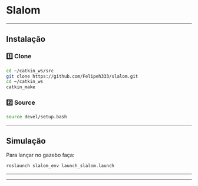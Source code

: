 # Slalom


---

## Instalação
### 1️⃣ Clone 
```bash
cd ~/catkin_ws/src
git clone https://github.com/Felipeh333/slalom.git
cd ~/catkin_ws
catkin_make
```

### 2️⃣ Source 
```bash
source devel/setup.bash
```

---

## Simulação
Para lançar no gazebo faça:
```bash
roslaunch slalom_env launch_slalom.launch
```


---


---



